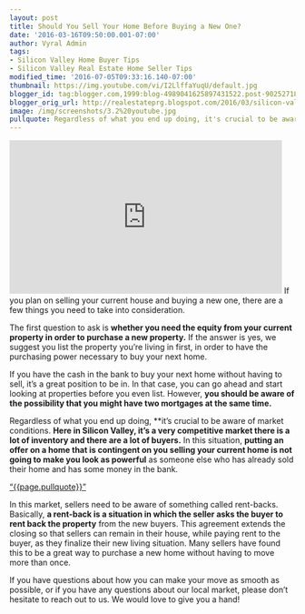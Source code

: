 ```yaml
---
layout: post
title: Should You Sell Your Home Before Buying a New One?
date: '2016-03-16T09:50:00.001-07:00'
author: Vyral Admin
tags:
- Silicon Valley Home Buyer Tips
- Silicon Valley Real Estate Home Seller Tips
modified_time: '2016-07-05T09:33:16.140-07:00'
thumbnail: https://img.youtube.com/vi/I2LlffaYuqU/default.jpg
blogger_id: tag:blogger.com,1999:blog-4989041625897431522.post-9025271890677577954
blogger_orig_url: http://realestateprg.blogspot.com/2016/03/silicon-valley-buy-sell-same-time.html
image: /img/screenshots/3.2%20youtube.jpg
pullquote: Regardless of what you end up doing, it's crucial to be aware of market conditions.
---
```


<iframe allowfullscreen="" frameborder="0" height="270" src="https://www.youtube.com/embed/I2LlffaYuqU" width="480"></iframe> 
If you plan on selling your current house and buying a new one, there are a few things you need to take into consideration. 

The first question to ask is **whether you need the equity from your current property in order to purchase a new property.** If the answer is yes, we suggest you list the property you’re living in first, in order to have the purchasing power necessary to buy your next home. 

If you have the cash in the bank to buy your next home without having to sell, it’s a great position to be in. In that case, you can go ahead and start looking at properties before you even list. However, **you should be aware of the possibility that you might have two mortgages at the same time.** 

Regardless of what you end up doing, **it’s crucial to be aware of market conditions. **Here in Silicon Valley, it’s a very competitive market there is a lot of inventory and there are a lot of buyers.** In this situation, **putting an offer on a home that is contingent on you selling your current home is not going to make you look as powerful** as someone else who has already sold their home and has some money in the bank. 

<a href="https://twitter.com/home/?status={{page.pullquote}}%20{{site.url}}{{page.url}}%20via%40{{site.data.settings.socials.twitter | remove: 'https://twitter.com/'}}" target='_blank' class="pullquote">&#8220;{{page.pullquote}}&#8221;</a>

In this market, sellers need to be aware of something called rent-backs. Basically, **a rent-back is a situation in which the seller asks the buyer to rent back the property** from the new buyers. This agreement extends the closing so that sellers can remain in their house, while paying rent to the buyer, as they finalize their new living situation. Many sellers have found this to be a great way to purchase a new home without having to move more than once. 

If you have questions about how you can make your move as smooth as possible, or if you have any questions about our local market, please don’t hesitate to reach out to us. We would love to give you a hand!
